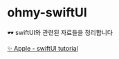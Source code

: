 # ohmy-swiftUI
🕶  swiftUI와 관련된 자료들을 정리합니다

[✨ Apple - swiftUI tutorial](https://developer.apple.com/tutorials/swiftui) 

